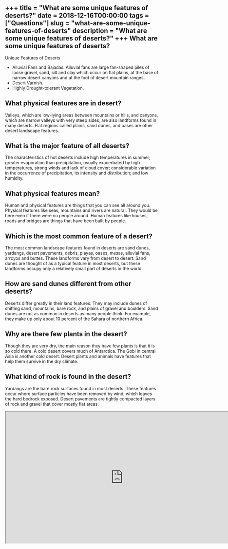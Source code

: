 +++
title = "What are some unique features of deserts?"
date = 2018-12-16T00:00:00
tags = ["Questions"]
slug = "what-are-some-unique-features-of-deserts"
description = "What are some unique features of deserts?"
+++
What are some unique features of deserts?
-----------------------------------------

Unique Features of Deserts

- Alluvial Fans and Bajadas. Alluvial fans are large fan-shaped piles of loose gravel, sand, silt and clay which occur on flat plains, at the base of narrow desert canyons and at the foot of desert mountain ranges.
- Desert Varnish.
- Highly Drought-tolerant Vegetation.

What physical features are in desert?
-------------------------------------

Valleys, which are low-lying areas between mountains or hills, and canyons, which are narrow valleys with very steep sides, are also landforms found in many deserts. Flat regions called plains, sand dunes, and oases are other desert landscape features.

What is the major feature of all deserts?
-----------------------------------------

The characteristics of hot deserts include high temperatures in summer; greater evaporation than precipitation, usually exacerbated by high temperatures, strong winds and lack of cloud cover; considerable variation in the occurrence of precipitation, its intensity and distribution; and low humidity.

What physical features mean?
----------------------------

Human and physical features are things that you can see all around you. Physical features like seas, mountains and rivers are natural. They would be here even if there were no people around. Human features like houses, roads and bridges are things that have been built by people.

Which is the most common feature of a desert?
---------------------------------------------

The most common landscape features found in deserts are sand dunes, yardangs, desert pavements, debris, playas, oases, mesas, alluvial fans, arroyos and buttes. These landforms vary from desert to desert. Sand dunes are thought of as a typical feature in most deserts, but these landforms occupy only a relatively small part of deserts in the world.

How are sand dunes different from other deserts?
------------------------------------------------

Deserts differ greatly in their land features. They may include dunes of shifting sand, mountains, bare rock, and plains of gravel and boulders. Sand dunes are not as common in deserts as many people think. For example, they make up only about 10 percent of the Sahara of northern Africa.

Why are there few plants in the desert?
---------------------------------------

Though they are very dry, the main reason they have few plants is that it is so cold there. A cold desert covers much of Antarctica. The Gobi in central Asia is another cold desert. Desert plants and animals have features that help them survive in the dry climate.

What kind of rock is found in the desert?
-----------------------------------------

Yardangs are the bare rock surfaces found in most deserts. These features occur where surface particles have been removed by wind, which leaves the hard bedrock exposed. Desert pavements are tightly compacted layers of rock and gravel that cover mostly flat areas.

<iframe allow="accelerometer; autoplay; clipboard-write; encrypted-media; gyroscope; picture-in-picture" allowfullscreen="" class="__youtube_prefs__  epyt-is-override  no-lazyload" data-no-lazy="1" data-origheight="433" data-origwidth="770" data-skipgform_ajax_framebjll="" height="433" id="_ytid_69595" loading="lazy" src="https://www.youtube.com/embed/gaZKEc59g1w?enablejsapi=1&autoplay=0&cc_load_policy=0&cc_lang_pref=&iv_load_policy=1&loop=0&modestbranding=0&rel=1&fs=1&playsinline=0&autohide=2&theme=dark&color=red&controls=1&" title="YouTube player" width="770"></iframe>